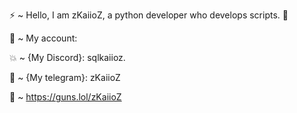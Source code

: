 ⚡️ ~ Hello, I am zKaiioZ, a python developer who develops scripts. 🥀



👑 ~ My account:

💥 ~ {My Discord}: sqlkaiioz.

🐍 ~ {My telegram}: zKaiioZ



🏴 ~ https://guns.lol/zKaiioZ
